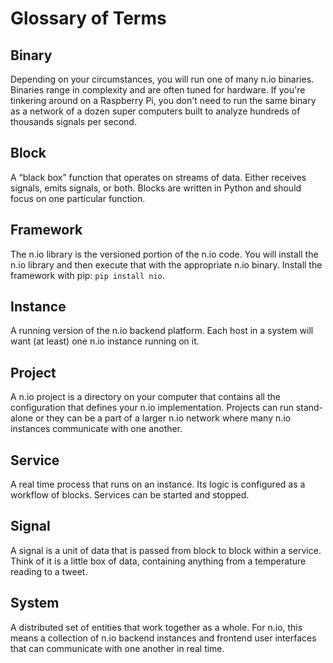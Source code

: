 # Glossary of Terms

## Binary

Depending on your circumstances, you will run one of many n.io binaries. Binaries range in complexity and are often tuned for hardware. If you're tinkering around on a Raspberry Pi, you don't need to run the same binary as a network of a dozen super computers built to analyze hundreds of thousands signals per second.

## Block

A “black box” function that operates on streams of data. Either receives signals, emits signals, or both. Blocks are written in Python and should focus on one particular function.

## Framework

The n.io library is the versioned portion of the n.io code. You will install the n.io library and then execute that with the appropriate n.io binary. Install the framework with pip: `pip install nio`.

## Instance

A running version of the n.io backend platform. Each host in a system will want \(at least\) one n.io instance running on it.

## Project

A n.io project is a directory on your computer that contains all the configuration that defines your n.io implementation. Projects can run stand-alone or they can be a part of a larger n.io network where many n.io instances communicate with one another.

## Service

A real time process that runs on an instance. Its logic is configured as a workflow of blocks. Services can be started and stopped.

## Signal

A signal is a unit of data that is passed from block to block within a service. Think of it is a little box of data, containing anything from a temperature reading to a tweet.

## System

A distributed set of entities that work together as a whole. For n.io, this means a collection of n.io backend instances and frontend user interfaces that can communicate with one another in real time.



